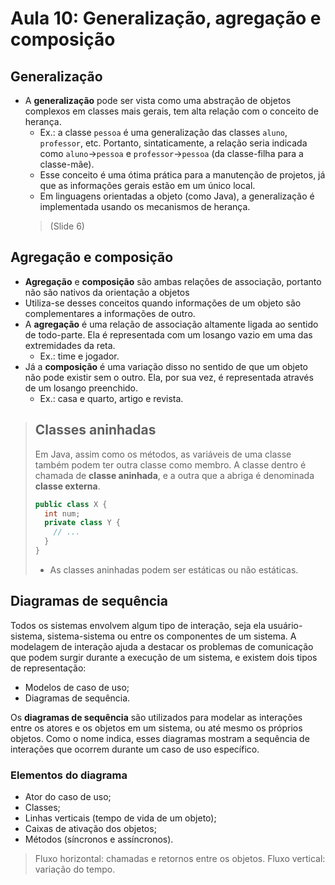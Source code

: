 # Aula 10: Generalização, agregação e composição

## Generalização
- A **generalização** pode ser vista como uma abstração de objetos complexos em classes mais gerais, tem alta relação com o conceito de herança.
  - Ex.: a classe `pessoa` é uma generalização das classes `aluno`, `professor`, etc. Portanto, sintaticamente, a relação seria indicada como `aluno`->`pessoa` e `professor`->`pessoa` (da classe-filha para a classe-mãe).
  - Esse conceito é uma ótima prática para a manutenção de projetos, já que as informações gerais estão em um único local.
  - Em linguagens orientadas a objeto (como Java), a generalização é implementada usando os mecanismos de herança.
  > (Slide 6)

## Agregação e composição
- **Agregação** e **composição** são ambas relações de associação, portanto não são nativos da orientação a objetos
- Utiliza-se desses conceitos quando informações de um objeto são complementares a informações de outro.
- A **agregação** é uma relação de associação altamente ligada ao sentido de todo-parte. Ela é representada com um losango vazio em uma das extremidades da reta.
  - Ex.: time e jogador.
- Já a **composição** é uma variação disso no sentido de que um objeto não pode existir sem o outro. Ela, por sua vez, é representada através de um losango preenchido.
  - Ex.: casa e quarto, artigo e revista.

> ## Classes aninhadas
> Em Java, assim como os métodos, as variáveis de uma classe também podem ter outra classe como membro. A classe dentro é chamada de **classe aninhada**, e a outra que a abriga é denominada **classe externa**.
> ```java
> public class X {
>   int num;
>   private class Y {
>     // ...
>   }
> }
> ```
> - As classes aninhadas podem ser estáticas ou não estáticas.

## Diagramas de sequência

Todos os sistemas envolvem algum tipo de interação, seja ela usuário-sistema, sistema-sistema ou entre os componentes de um sistema. A modelagem de interação ajuda a destacar os problemas de comunicação que podem surgir durante a execução de um sistema, e existem dois tipos de representação:
- Modelos de caso de uso;
- Diagramas de sequência.

Os **diagramas de sequência** são utilizados para modelar as interações entre os atores e os objetos em um sistema, ou até mesmo os próprios objetos. Como o nome indica, esses diagramas mostram a sequência de interações que ocorrem durante um caso de uso específico.

### Elementos do diagrama
- Ator do caso de uso;
- Classes;
- Linhas verticais (tempo de vida de um objeto);
- Caixas de ativação dos objetos;
- Métodos (síncronos e assíncronos).

> Fluxo horizontal: chamadas e retornos entre os objetos.
> Fluxo vertical: variação do tempo.
